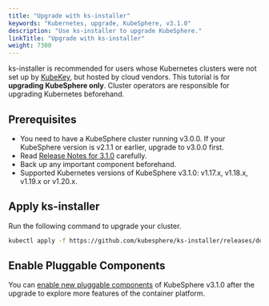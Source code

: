 ```yaml
---
title: "Upgrade with ks-installer"
keywords: "Kubernetes, upgrade, KubeSphere, v3.1.0"
description: "Use ks-installer to upgrade KubeSphere."
linkTitle: "Upgrade with ks-installer"
weight: 7300
---
```


ks-installer is recommended for users whose Kubernetes clusters were not set up by [KubeKey](../../installing-on-linux/introduction/kubekey/), but hosted by cloud vendors. This tutorial is for **upgrading KubeSphere only**. Cluster operators are responsible for upgrading Kubernetes beforehand.

## Prerequisites

- You need to have a KubeSphere cluster running v3.0.0. If your KubeSphere version is v2.1.1 or earlier, upgrade to v3.0.0 first.
- Read [Release Notes for 3.1.0](../../release/release-v310/) carefully.
- Back up any important component beforehand.
- Supported Kubernetes versions of KubeSphere v3.1.0: v1.17.x, v1.18.x, v1.19.x or v1.20.x.

## Apply ks-installer

Run the following command to upgrade your cluster.

```bash
kubectl apply -f https://github.com/kubesphere/ks-installer/releases/download/v3.1.0/kubesphere-installer.yaml
```

## Enable Pluggable Components

You can [enable new pluggable components](../../pluggable-components/overview/) of KubeSphere v3.1.0 after the upgrade to explore more features of the container platform.